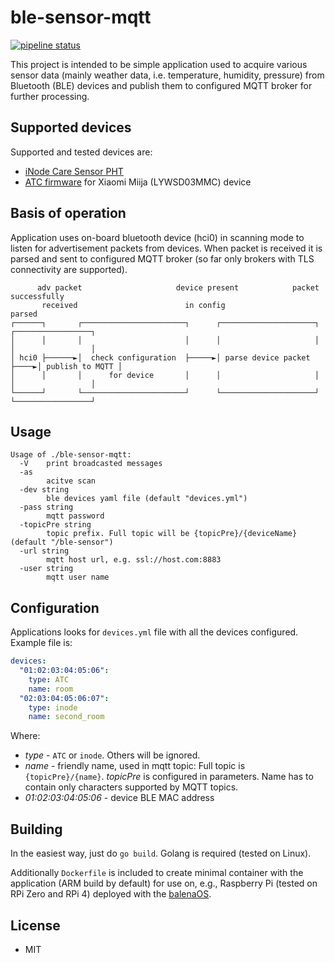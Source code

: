 # ble-sensor-mqtt

[![pipeline status](https://gitlab.com/mek_x/ble-sensor-mqtt/badges/master/pipeline.svg)](https://gitlab.com/mek_x/ble-sensor-mqtt/-/commits/master)

This project is intended to be simple application used to acquire various sensor data (mainly weather data, i.e. temperature, humidity, pressure)
from Bluetooth (BLE) devices and publish them to configured MQTT broker for further processing.

## Supported devices

Supported and tested devices are:

- [iNode Care Sensor PHT](https://inode.pl/iNode-Care-Sensor-PHT-p34)
- [ATC firmware](https://github.com/pvvx/ATC_MiThermometer) for Xiaomi Miija (LYWSD03MMC) device

## Basis of operation

Application uses on-board bluetooth device (hci0) in scanning mode to listen for advertisement packets from devices.
When packet is received it is parsed and sent to configured MQTT broker (so far only brokers with TLS connectivity are supported).

```
      adv packet                     device present            packet successfully
       received                        in config                     parsed
┌──────┐       ┌───────────────────────┐      ┌─────────────────────┐     ┌─────────────────┐
│      │       │                       │      │                     │     │                 │
│ hci0 ├──────►│  check configuration  ├─────►│ parse device packet ├────►│ publish to MQTT │
│      │       │      for device       │      │                     │     │                 │
└──────┘       └───────────────────────┘      └─────────────────────┘     └─────────────────┘
```

## Usage

```
Usage of ./ble-sensor-mqtt:
  -V    print broadcasted messages
  -as
        acitve scan
  -dev string
        ble devices yaml file (default "devices.yml")
  -pass string
        mqtt password
  -topicPre string
        topic prefix. Full topic will be {topicPre}/{deviceName} (default "/ble-sensor")
  -url string
        mqtt host url, e.g. ssl://host.com:8883
  -user string
        mqtt user name
```

## Configuration

Applications looks for `devices.yml` file with all the devices configured. Example file is:

```yaml
devices:
  "01:02:03:04:05:06":
    type: ATC
    name: room
  "02:03:04:05:06:07":
    type: inode
    name: second_room
```

Where:
- _type_ - `ATC` or `inode`. Others will be ignored.
- _name_ - friendly name, used in mqtt topic: Full topic is `{topicPre}/{name}`. _topicPre_ is configured in parameters. Name has to contain only characters supported by MQTT topics.
- _01:02:03:04:05:06_ - device BLE MAC address

## Building

In the easiest way, just do `go build`. Golang is required (tested on Linux).

Additionally `Dockerfile` is included to create minimal container with the application (ARM build by default) for use on, e.g., 
Raspberry Pi (tested on RPi Zero and RPi 4) deployed with the [balenaOS](https://www.balena.io/os).

## License

- MIT
